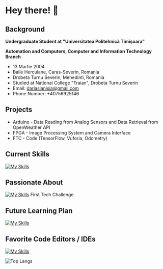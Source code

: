 # Hey there! 👋

## Background

**Undergraduate Student at "Universitatea Politehnică Timișoara"**

**Automation and Computers, Computer and Information Technology Branch**

- 13 Martie 2004
- Baile Herculane, Caras-Severin, Romania
- Drobeta Turnu Severin, Mehedinti, Romania
- Studied at National College "Traian", Drobeta Turnu Severin
- Email: dariasianisia@gmail.com
- Phone Number: +40756925146

## Projects

- Arduino - Data Reading from Analog Sensors and Data Retrieval from OpenWeather API
- FPGA - Image Processing System and Camera Interface
- FTC - Code (TensorFlow, Vuforia, Odometry)

## Current Skills
[![My Skills](https://skillicons.dev/icons?i=c,cpp,cs,git,py,java,matlab,md,obsidian&perline=5)](https://skillicons.dev)

## Passionate About
[![My Skills](https://skillicons.dev/icons?i=linux,arduino,opencv,tensorflow&perline=6)](https://skillicons.dev)
First Tech Challenge
## Future Learning Plan
[![My Skills](https://skillicons.dev/icons?i=githubactions,ps,dotnet,html,rust,swift,kotlin&perline=6)](https://skillicons.dev)

## Favorite Code Editors / IDEs
[![My Skills](https://skillicons.dev/icons?i=vscode,androidstudio,idea,pycharm,rider,arduino&perline=5)](https://skillicons.dev)


![Top Langs](https://github-readme-stats.vercel.app/api/top-langs/?username=Daria-1303&layout=compact)
